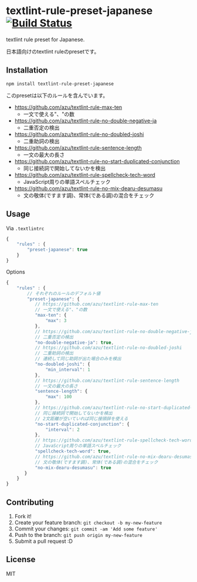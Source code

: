 # textlint-rule-preset-japanese [![Build Status](https://travis-ci.org/azu/textlint-rule-preset-japanese.svg?branch=master)](https://travis-ci.org/azu/textlint-rule-preset-japanese)

textlint rule preset for Japanese.

日本語向けのtextlint ruleのpresetです。

## Installation

    npm install textlint-rule-preset-japanese

このpresetは以下のルールを含んでいます。

- https://github.com/azu/textlint-rule-max-ten
    - 一文で使える"、"の数
- https://github.com/azu/textlint-rule-no-double-negative-ja
    - 二重否定の検出
- https://github.com/azu/textlint-rule-no-doubled-joshi
    - 二重助詞の検出
- https://github.com/azu/textlint-rule-sentence-length
    - 一文の最大の長さ
- https://github.com/azu/textlint-rule-no-start-duplicated-conjunction
    - 同じ接続詞で開始してないかを検出
- https://github.com/azu/textlint-rule-spellcheck-tech-word
    - JavaScript周りの単語スペルチェック
- https://github.com/azu/textlint-rule-no-mix-dearu-desumasu
    - 文の敬体(ですます調)、常体(である調)の混合をチェック


## Usage

Via `.textlintrc`

```js
{
    "rules" : {
        "preset-japanese": true
    }
}
```

Options

```js
{
    "rules" : {
        // それぞれのルールのデフォルト値
        "preset-japanese": {
           // https://github.com/azu/textlint-rule-max-ten
           // 一文で使える"、"の数
           "max-ten": {
               "max": 3
           },
           // https://github.com/azu/textlint-rule-no-double-negative-ja
           // 二重否定の検出
           "no-double-negative-ja": true,
           // https://github.com/azu/textlint-rule-no-doubled-joshi
           // 二重助詞の検出
           // 連続して同じ助詞が出た場合のみを検出
           "no-doubled-joshi": {
               "min_interval": 1
           },
           // https://github.com/azu/textlint-rule-sentence-length
           // 一文の最大の長さ
           "sentence-length": {
               "max": 100
           },
           // https://github.com/azu/textlint-rule-no-start-duplicated-conjunction
           // 同じ接続詞で開始してないかを検出
           // 2文距離が空いていれば同じ接頭辞を使える
           "no-start-duplicated-conjunction": {
               "interval": 2
           },
           // https://github.com/azu/textlint-rule-spellcheck-tech-word
           // JavaScript周りの単語スペルチェック
           "spellcheck-tech-word": true,
           // https://github.com/azu/textlint-rule-no-mix-dearu-desumasu
           // 文の敬体(ですます調)、常体(である調)の混合をチェック
           "no-mix-dearu-desumasu": true
       }
    }
}
```



## Contributing

1. Fork it!
2. Create your feature branch: `git checkout -b my-new-feature`
3. Commit your changes: `git commit -am 'Add some feature'`
4. Push to the branch: `git push origin my-new-feature`
5. Submit a pull request :D

## License

MIT